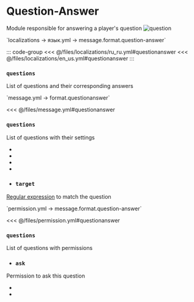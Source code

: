 # Question-Answer

Module responsible for answering a player's question
![question](/questionanswer.png)

[//]: # (localization)
<!--@include: @/parts/words.md#localization--> 
<!--@include: @/parts/words.md#path--> `localizations → язык.yml → message.format.question-answer`

<!--@include: @/parts/words.md#default--> 

::: code-group
<<< @/files/localizations/ru_ru.yml#questionanswer
<<< @/files/localizations/en_us.yml#questionanswer
:::

### `questions`

List of questions and their corresponding answers


[//]: # (message.yml)
<!--@include: @/parts/words.md#setting-->
<!--@include: @/parts/words.md#path--> `message.yml → format.questionanswer`

<!--@include: @/parts/words.md#default-->
<<< @/files/message.yml#questionanswer

<!--@include: @/parts/enable.md-->

### `questions`

List of questions with their settings

- <!--@include: @/parts/range.md-->
- <!--@include: @/parts/destination.md-->
- <!--@include: @/parts/cooldown.md-->
- <!--@include: @/parts/sound.md-->
- ### `target`

[Regular expression](https://javarush.com/groups/posts/regulyarnye-vyrazheniya-v-java) to match the question

[//]: # (permission.yml)
<!--@include: @/parts/words.md#permission-->
<!--@include: @/parts/words.md#path--> `permission.yml → message.format.question-answer`

<!--@include: @/parts/words.md#default-->
<<< @/files/permission.yml#questionanswer

<!--@include: @/parts/permission/permissionTier3.md-->

### `questions`

List of questions with permissions

- ### `ask`

Permission to ask this question

- <!--@include: @/parts/permission/sound.md-->
- <!--@include: @/parts/permission/cooldown.md-->
